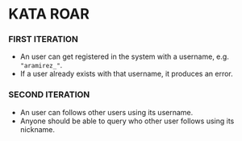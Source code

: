 KATA ROAR
==============

### FIRST ITERATION
* An user can get registered in the system with a username, e.g. ```"aramirez_"```.
* If a user already exists with that username, it produces an error.

### SECOND ITERATION
* An user can follows other users using its username.
* Anyone should be able to query who other user follows using its nickname.